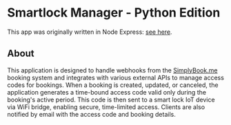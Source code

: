 # Smartlock Manager - Python Edition

This app was originally written in Node Express: [see here](https://github.com/zanenkn/smartlock-manager).

## About

This application is designed to handle webhooks from the [SimplyBook.me](https://simplybook.me/en/) booking system and integrates with various external APIs to manage access codes for bookings. When a booking is created, updated, or canceled, the application generates a time-bound access code valid only during the booking's active period. This code is then sent to a smart lock IoT device via WiFi bridge, enabling secure, time-limited access. Clients are also notified by email with the access code and booking details.
